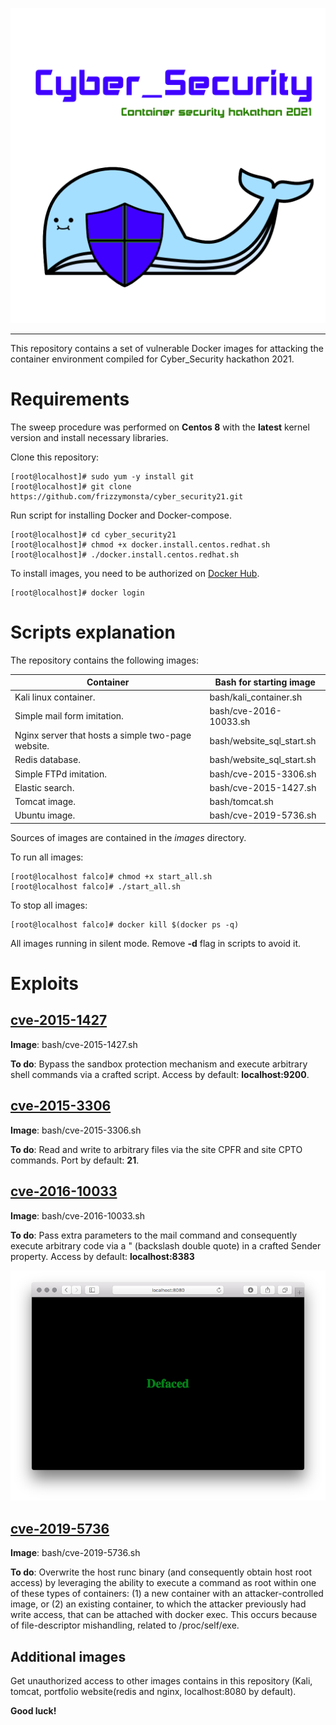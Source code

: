 ![logo](loogo.png)

-------------------------
This repository contains a set of vulnerable Docker images for attacking the container environment compiled for Cyber_Security hackathon 2021.

Requirements
===
The sweep procedure was performed on **Centos 8** with the **latest** kernel version and install necessary libraries.

Clone this repository:
```console
[root@localhost]# sudo yum -y install git
[root@localhost]# git clone https://github.com/frizzymonsta/cyber_security21.git
```
Run script for installing Docker and Docker-compose.
```console
[root@localhost]# cd cyber_security21
[root@localhost]# chmod +x docker.install.centos.redhat.sh
[root@localhost]# ./docker.install.centos.redhat.sh
```

To install images, you need to be authorized on [Docker Hub](https://hub.docker.com).

```console
[root@localhost]# docker login
```

Scripts explanation
===

The repository contains the following images:

Container|Bash for starting image
---|---
Kali linux container.| bash/kali_container.sh 
Simple mail form imitation.| bash/cve-2016-10033.sh 
Nginx server that hosts a simple two-page website.| bash/website_sql_start.sh
Redis database.| bash/website_sql_start.sh 
Simple FTPd imitation.| bash/cve-2015-3306.sh
Elastic search.| bash/cve-2015-1427.sh 
Tomcat image.|bash/tomcat.sh
Ubuntu image.|bash/cve-2019-5736.sh

Sources of images are contained in the *images* directory.

To run all images:
```console
[root@localhost falco]# chmod +x start_all.sh
[root@localhost falco]# ./start_all.sh
```
To stop all images:
```console
[root@localhost falco]# docker kill $(docker ps -q)
```
All images running in silent mode. Remove **-d** flag in scripts to avoid it.

Exploits
===

[**cve-2015-1427**](https://cve.mitre.org/cgi-bin/cvename.cgi?name=CVE-2015-1427)
---

**Image**: bash/cve-2015-1427.sh 

**To do**: Bypass the sandbox protection mechanism and execute arbitrary shell commands via a crafted script. Access by default: **localhost:9200**.

[**cve-2015-3306**](https://cve.mitre.org/cgi-bin/cvename.cgi?name=CVE-2015-3306)
---

**Image**: bash/cve-2015-3306.sh

**To do**: Read and write to arbitrary files via the site CPFR and site CPTO commands. Port by default: **21**.

[**cve-2016-10033**](https://cve.mitre.org/cgi-bin/cvename.cgi?name=CVE-2016-10033)
---

**Image**: bash/cve-2016-10033.sh 

**To do**: Pass extra parameters to the mail command and consequently execute arbitrary code via a \" (backslash double quote) in a crafted Sender property. Access by default: **localhost:8383**

![example](images/cve-2016-10033/defaced.png)

[**cve-2019-5736**](https://cve.mitre.org/cgi-bin/cvename.cgi?name=CVE-2019-5736)
---

**Image**: bash/cve-2019-5736.sh

**To do**: Overwrite the host runc binary (and consequently obtain host root access) by leveraging the ability to execute a command as root within one of these types of containers: (1) a new container with an attacker-controlled image, or (2) an existing container, to which the attacker previously had write access, that can be attached with docker exec. This occurs because of file-descriptor mishandling, related to /proc/self/exe.

Additional images
---
Get unauthorized access to other images contains in this repository (Kali, tomcat, portfolio website(redis and nginx, localhost:8080 by default).

**Good luck!**